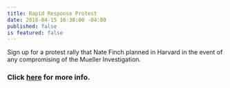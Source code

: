 ```yaml
---
title: Rapid Response Protest
date: 2018-04-15 16:38:00 -04:00
published: false
is featured: false
---
```


Sign up for a protest rally that Nate Finch planned in Harvard in the event of any compromising of the Mueller Investigation.

### Click [here](http://indivisiblenashoba.org/nobody-is-above-the-law/) for more info.